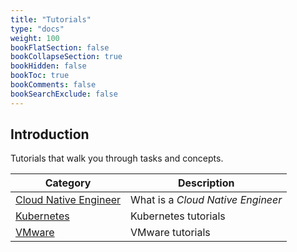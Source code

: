 ```yaml
---
title: "Tutorials"
type: "docs"
weight: 100
bookFlatSection: false
bookCollapseSection: true
bookHidden: false
bookToc: true
bookComments: false
bookSearchExclude: false
---
```


## Introduction

Tutorials that walk you through tasks and concepts.

| Category                       | Description                       |
| ------------------------------ | --------------------------------- |
| [Cloud Native Engineer](./cne) | What is a _Cloud Native Engineer_ |
| [Kubernetes](./kubernetes)     | Kubernetes tutorials              |
| [VMware](./vmware)             | VMware tutorials                  |
